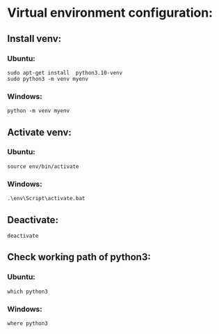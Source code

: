 # Virtual environment configuration:
## Install venv:

### Ubuntu:
```
sudo apt-get install  python3.10-venv
sudo python3 -m venv myenv
```
### Windows:

```
python -m venv myenv
```

## Activate venv:

### Ubuntu:
```
source env/bin/activate
```
### Windows:
```
.\env\Script\activate.bat
```

## Deactivate:
```
deactivate
```

## Check working path of python3:
### Ubuntu:
```
which python3
```
### Windows:
```
where python3
```

